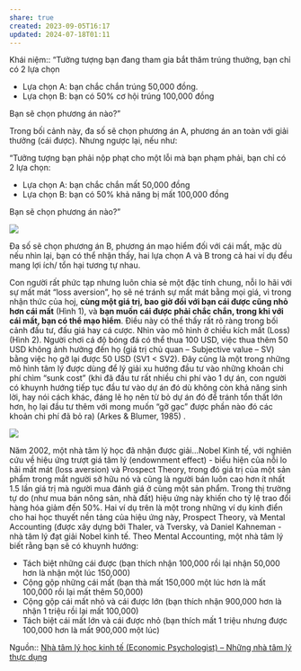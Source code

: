 ```yaml
---
share: true
created: 2023-09-05T16:17
updated: 2024-07-18T01:11
---
```

Khái niệm:: 
“Tưởng tượng bạn đang tham gia bắt thăm trúng thưởng, bạn chỉ có 2 lựa chọn

- Lựa chọn A: bạn chắc chắn trúng 50,000 đồng.
- Lựa chọn B: bạn có 50% cơ hội trúng 100,000 đồng

Bạn sẽ chọn phương án nào?”

Trong bối cảnh này, đa số sẽ chọn phương án A, phương án an toàn với giải thưởng (cái được). Nhưng ngược lại, nếu như:

“Tưởng tượng bạn phải nộp phạt cho một lỗi mà bạn phạm phải, bạn chỉ có 2 lựa chọn:

- Lựa chọn A: bạn chắc chắn mất 50,000 đồng
- Lựa chọn B: bạn có 50% khả năng bị mất 100,000 đồng

Bạn sẽ chọn phương án nào?”

![](https://media.licdn.com/dms/image/C4D12AQEayFy99lIZrg/article-inline_image-shrink_400_744/0/1520194848701?e=1709164800&v=beta&t=DBGCmaq5QHe2i0NakIER8wwmvJbdgSSq17xzgySVr4Y)

Đa số sẽ chọn phương án B, phương án mạo hiểm đối với cái mất, mặc dù nếu nhìn lại, bạn có thể nhận thấy, hai lựa chọn A và B trong cả hai ví dụ đều mang lợi ích/ tổn hại tương tự nhau.

Con người rất phức tạp nhưng luôn chia sẻ một đặc tính chung, nỗi lo hãi với sự mất mát “loss aversion”, họ sẽ né tránh sự mất mát bằng mọi giá, vì trong nhận thức của hoj, **cùng một giá trị, bao giờ đối với bạn cái được cũng nhỏ hơn cái mất** (Hình 1), và **bạn muốn cái được phải chắc chắn, trong khi với cái mất, bạn có thể mạo hiểm**. Điều này có thể thấy rất rõ ràng trong bối cảnh đầu tư, đấu giá hay cá cược. Nhìn vào mô hình ở chiều kích mất (Loss) (Hình 2). Người chơi cá độ bóng đá có thể thua 100 USD, việc thua thêm 50 USD không ảnh hưởng đến họ (giá trị chủ quan – Subjective value – SV) bằng việc họ gỡ lại được 50 USD (SV1 < SV2). Đây cũng là một trong những mô hình tâm lý được dùng để lý giải xu hướng đầu tư vào những khoản chi phí chìm “sunk cost” (khi đã đầu tư rất nhiều chi phí vào 1 dự án, con người có khuynh hướng tiếp tục đầu tư vào dự án đó dù không còn khả năng sinh lời, hay nói cách khác, đáng lẽ họ nên từ bỏ dự án đó để tránh tổn thất lớn hơn, họ lại đầu tư thêm với mong muốn “gỡ gạc” được phần nào đó các khoản chi phí đã bỏ ra) (Arkes & Blumer, 1985) .

![](https://media.licdn.com/dms/image/C4D12AQFjAAq2rbzzaw/article-inline_image-shrink_400_744/0/1520215783978?e=1709164800&v=beta&t=g-lVoVFb_cz3QPRsbFje1WtG_9M3MS6a0H2FT5KhnPg)

Năm 2002, một nhà tâm lý học đã nhận được giải…Nobel Kinh tế, với nghiên cứu về hiệu ứng trượt giá tâm lý (endownment effect) - biểu hiện của nỗi lo hãi mất mát (loss aversion) và Prospect Theory, trong đó giá trị của một sản phẩm trong mắt người sở hữu nó và cũng là người bán luôn cao hơn ít nhất 1.5 lần giá trị mà người mua đánh giá ở cùng một sản phẩm. Trong thị trường tự do (như mua bán nông sản, nhà đất) hiệu ứng này khiến cho tỷ lệ trao đổi hàng hóa giảm đến 50%. Hai ví dụ trên là một trong những ví dụ kinh điển cho hai học thuyết nền tảng của hiệu ứng này, Prospect Theory, và Mental Accounting (được xây dựng bởi Thaler, và Tversky, và Daniel Kahneman - nhà tâm lý đạt giải Nobel kinh tế. Theo Mental Accounting, một nhà tâm lý biết rằng bạn sẽ có khuynh hướng:

- Tách biệt những cái được (bạn thích nhận 100,000 rồi lại nhận 50,000 hơn là nhận một lúc 150,000)
- Cộng gộp những cái mất (bạn thà mất 150,000 một lúc hơn là mất 100,000 rồi lại mất thêm 50,000)
- Cộng gộp cái mất nhỏ và cái được lớn (bạn thích nhận 900,000 hơn là nhận 1 triệu rồi lại mất 100,000)
- Tách biệt cái mất lớn và cái được nhỏ (bạn thích mất 1 triệu nhưng được 100,000 hơn là mất 900,000 một lúc)

Nguồn:: [Nhà tâm lý học kinh tế (Economic Psychologist) – Những nhà tâm lý thực dụng](https://www.linkedin.com/pulse/nh%C3%A0-t%C3%A2m-l%C3%BD-h%E1%BB%8Dc-kinh-t%E1%BA%BF-economic-psychologist-nh%E1%BB%AFng-th%E1%BB%B1c-ngoc-anh/)